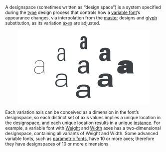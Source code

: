 A designspace (sometimes written as “design space”) is a system specified during the [type](/glossary/type) design process that controls how a [variable font](/glossary/variable_fonts)’s appearance changes, via interpolation from the [master](/glossary/masters) designs and [glyph](/glossary/glyph) substitution, as its variation [axes](/glossary/axis_in_variable_fonts) are adjusted.

<figure>

![A representation of designspace, showing the “a” character rendered in different widths and weights.](images/thumbnail.svg)

</figure>

Each variation axis can be conceived as a dimension in the font’s designspace, so each distinct set of axis values implies a unique location in the designspace, and each unique location results in a unique [instance](/glossary/instance). For example, a variable font with [Weight](/glossary/weight_axis) and [Width](/glossary/width_axis) axes has a two-dimensional designspace, containing all variants of Weight and Width. Some advanced variable fonts, such as [parametric fonts](/glossary/parametric_font), have 10 or more axes; therefore they have designspaces of 10 or more dimensions.
